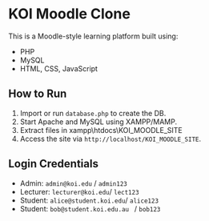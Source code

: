 # KOI Moodle Clone

This is a Moodle-style learning platform built using:
- PHP
- MySQL
- HTML, CSS, JavaScript

## How to Run
1. Import or run `database.php` to create the DB.
2. Start Apache and MySQL using XAMPP/MAMP.
3. Extract files in xampp\htdocs\KOI_MOODLE_SITE
4. Access the site via `http://localhost/KOI_MOODLE_SITE`.

## Login Credentials
- Admin: `admin@koi.edu` / `admin123`
- Lecturer: `lecturer@koi.edu`/ `lect123`
- Student: `alice@student.koi.edu`/ `alice123`
- Student: `bob@student.koi.edu.au ` / `bob123`